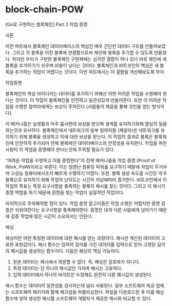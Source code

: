 # block-chain-POW

[Go로 구현하는 블록체인] Part 2 작업 증명

서론

이전 파트에서 블록체인 데이터베이스의 핵심인 매우 간단한 데이터 구조를 만들어보았다. 
그리고 각 블록을 이전 블록에 연결함으로써 체인에 블록을 추가할 수 있도록 만들었다.
하지만 우리가 구현한 블록체인 구현체에는 심각한 결함이 하나 있다
바로 체인에 새 블록을 추가하기가 쉬우며 비용이 낮다는 것이다. 
블록체인과 비트코인의 핵심은 새 블록을 추가하는 작업이 어렵다는 것이다.
이번 파트에서는 이 결함을 개선해보도록 하자.

작업증명

블록체인의 핵심 아이디어는 데이터를 추가하기 위해선 어떤 어려운 작업을 수행해야 한다는 것이다. 
이 작업이 블록체인을 안전하고 일관성있게 만들어준다. 
또한 이 어려운 작업을 수행한 참여자에게는 보상이 주어진다 (사람들이 채굴을 통해 코인을 얻는 방식이다).

이 메커니즘은 실생활과 아주 흡사한데 보상을 받으며 생계를 유지하기위해 열심히 일을 하는것과 유사하다. 
블록체인에서 네트워크의 일부 참여자들 (채굴자)은 네트워크를 유지하기 위해 블록을 생성하고 이에 대한 보상을 받는다. 
이 작업의 결과로 블록은 블록체인에 안전하게 추가되어 전체 블록체인 데이터베이스의 안정성을 유지한다. 
작업을 마친 사람이 이 작업을 증명해야 한다는것에 주목할 필요가 있다.

“어려운 작업을 수행하고 이를 증명한다"의 전체 메커니즘을 작업 증명 (Proof of Work, PoW)이라고 부른다. 
이는 엄청난 컴퓨팅 파워를 요구하기 때문에 작업이 무거우며 고성능 컴퓨터에서조차 빠르게 수행하기 어렵다. 
또한, 블록 생성 속도를 시간당 약 6 블록으로 유지하기 위해 작업의 난이도는 시간이 지남에따라 증가한다. 
비트코인에서 이 작업의 목표는 특정 요구사항을 충족하는 블록의 해시를 찾는 것이다. 
그리고 이 해시가 증명 역할을 하기 때문에 증명을 찾는 작업이 실질적인 작업이다.

마지막으로 주의해야할 점이 있다. 
작업 증명 알고리즘은 작업 수행은 어렵지만 증명 검증은 쉬워야한다는 요구사항을 충족해야한다. 
증명은 대개 다른 사람에게 넘어가기 때문에 검증 작업에 많은 시간이 소요되서는 안된다.

해싱

해싱이란 어떤 특정한 데이터에 대한 해시를 얻는 과정이다. 
해시란 계산된 데이터의 고유한 표현값이다. 
해시 함수는 임의의 길이를 가진 데이터를 입력으로 받아 고정된 길이의 해시값을 생성하는 함수이다. 
다음은 해싱의 핵심 기능이다.

1. 원본 데이터는 해시에서 복원할 수 없다. 즉, 해싱은 암호화가 아니다.
2. 특정 데이터는 단 하나의 해시값만 가지며 해시는 고유하다.
3. 입력 데이터에서 하나의 바이트만 수정해도 완전히 다른 해시값이 생성된다.


해시 함수는 데이터의 일관성을 검사하는데 널리 사용된다. 
일부 소프트웨어 제공 업체는 소프트웨어 패키지와 함께 체크섬을 퍼블리싱한다. 
파일을 다운로드한 후 이를 해싱 함수에 넣어 생성한 해시를 소프트웨어 개발자가 제공한 해시와 비교할 수 있다.

